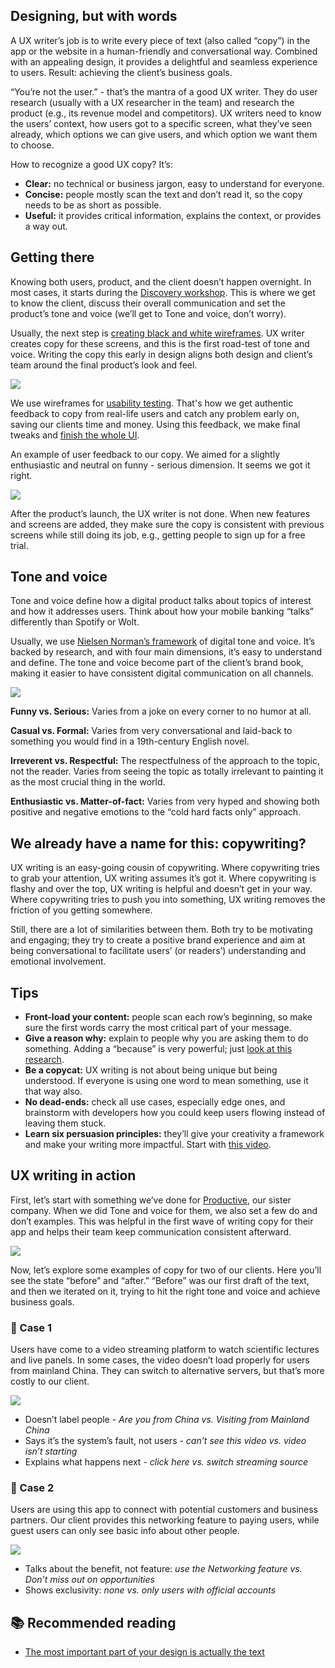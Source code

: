 ## Designing, but with words

A UX writer’s job is to write every piece of text (also called “copy”) in the app or the website in a human-friendly and conversational way. Combined with an appealing design, it provides a delightful and seamless experience to users. Result: achieving the client’s business goals.

“You’re not the user.” - that’s the mantra of a good UX writer. They do user research (usually with a UX researcher in the team) and research the product (e.g., its revenue model and competitors). UX writers need to know the users’ context, how users got to a specific screen, what they’ve seen already, which options we can give users, and which option we want them to choose.

How to recognize a good UX copy? It’s:

- **Clear:** no technical or business jargon, easy to understand for everyone. 
- **Concise:** people mostly scan the text and don’t read it, so the copy needs to be as short as possible. 
- **Useful:** it provides critical information, explains the context, or provides a way out.

## Getting there

Knowing both users, product, and the client doesn’t happen overnight. In most cases, it starts during the [Discovery workshop](https://infinum.com/handbook/books/design/design-process/discovery/discovery-workshop). This is where we get to know the client, discuss their overall communication and set the product’s tone and voice (we’ll get to Tone and voice, don’t worry).

Usually, the next step is [creating black and white wireframes](https://infinum.com/handbook/books/design/design-process/definition/wireframes). UX writer creates copy for these screens, and this is the first road-test of tone and voice. Writing the copy this early in design aligns both design and client’s team around the final product’s look and feel. 

![](/img/designprocess-uxwriting-1.jpg)

We use wireframes for [usability testing](https://infinum.com/handbook/books/design/design-process/discovery/usability-testing). That's how we get authentic feedback to copy from real-life users and catch any problem early on, saving our clients time and money. Using this feedback, we make final tweaks and [finish the whole UI](https://infinum.com/handbook/books/design/design-process/definition/ui-design).

An example of user feedback to our copy. We aimed for a slightly enthusiastic and neutral on funny - serious dimension. It seems we got it right.

![](/img/designprocess-uxwriting-3.jpg)

After the product’s launch, the UX writer is not done. When new features and screens are added, they make sure the copy is consistent with previous screens while still doing its job, e.g., getting people to sign up for a free trial.

## Tone and voice

Tone and voice define how a digital product talks about topics of interest and how it addresses users. Think about how your mobile banking “talks” differently than Spotify or Wolt. 

Usually, we use [Nielsen Norman’s framework](https://www.nngroup.com/articles/tone-of-voice-dimensions/#:~:text=Summary%3A%20A%20website's%20tone%20of,formality%2C%20respectfulness%2C%20and%20enthusiasm.) of digital tone and voice. It’s backed by research, and with four main dimensions, it’s easy to understand and define. The tone and voice become part of the client’s brand book, making it easier to have consistent digital communication on all channels.

![](/img/designprocess-uxwriting-2.jpg)

**Funny vs. Serious:** Varies from a joke on every corner to no humor at all.

**Casual vs. Formal:** Varies from very conversational and laid-back to something you would find in a 19th-century English novel.

**Irreverent vs. Respectful:** The respectfulness of the approach to the topic, not the reader. Varies from seeing the topic as totally irrelevant to painting it as the most crucial thing in the world.

**Enthusiastic vs. Matter-of-fact:** Varies from very hyped and showing both positive and negative emotions to the “cold hard facts only” approach.

## We already have a name for this: copywriting?

UX writing is an easy-going cousin of copywriting. Where copywriting tries to grab your attention, UX writing assumes it’s got it. Where copywriting is flashy and over the top, UX writing is helpful and doesn’t get in your way. Where copywriting tries to push you into something, UX writing removes the friction of you getting somewhere. 

Still, there are a lot of similarities between them. Both try to be motivating and engaging; they try to create a positive brand experience and aim at being conversational to facilitate users’ (or readers’) understanding and emotional involvement.

## Tips

- **Front-load your content:** people scan each row’s beginning, so make sure the first words carry the most critical part of your message.
- **Give a reason why:** explain to people why you are asking them to do something. Adding a “because” is very powerful; just [look at this research](https://www.inc.com/stacey-macnaught/the-single-word-that-could-make-you-instantly-more-persuasive.html).
- **Be a copycat:** UX writing is not about being unique but being understood. If everyone is using one word to mean something, use it that way also.
- **No dead-ends:** check all use cases, especially edge ones, and brainstorm with developers how you could keep users flowing instead of leaving them stuck.
- **Learn six persuasion principles:** they’ll give your creativity a framework and make your writing more impactful. Start with [this video](https://www.youtube.com/watch?v=cFdCzN7RYbw&feature=emb_title).

## UX writing in action

First, let’s start with something we’ve done for [Productive](https://www.productive.io/), our sister company. When we did Tone and voice for them, we also set a few do and don’t examples. This was helpful in the first wave of writing copy for their app and helps their team keep communication consistent afterward.

![](/img/designprocess-uxwriting-4.jpg)

Now, let’s explore some examples of copy for two of our clients. Here you’ll see the state “before” and “after.” “Before” was our first draft of the text, and then we iterated on it, trying to hit the right tone and voice and achieve business goals.


### 📗 Case 1

Users have come to a video streaming platform to watch scientific lectures and live panels. In some cases, the video doesn’t load properly for users from mainland China. They can switch to alternative servers, but that’s more costly to our client.

![](/img/designprocess-uxwriting-5.jpg)

- Doesn’t label people - *Are you from China vs. Visiting from Mainland China*
- Says it’s the system’s fault, not users - *can’t see this video vs. video isn’t starting*
- Explains what happens next - *click here vs. switch streaming source*

### 📙 Case 2

Users are using this app to connect with potential customers and business partners. Our client provides this networking feature to paying users, while guest users can only see basic info about other people.

![](/img/designprocess-uxwriting-6.jpg)

- Talks about the benefit, not feature: *use the Networking feature vs. Don’t miss out on opportunities*
- Shows exclusivity: *none vs. only users with official accounts*

## 📚 Recommended reading

- [The most important part of your design is actually the text](https://blog.dittowords.com/the-most-important-part-of-your-design-is-actually-the-text)

